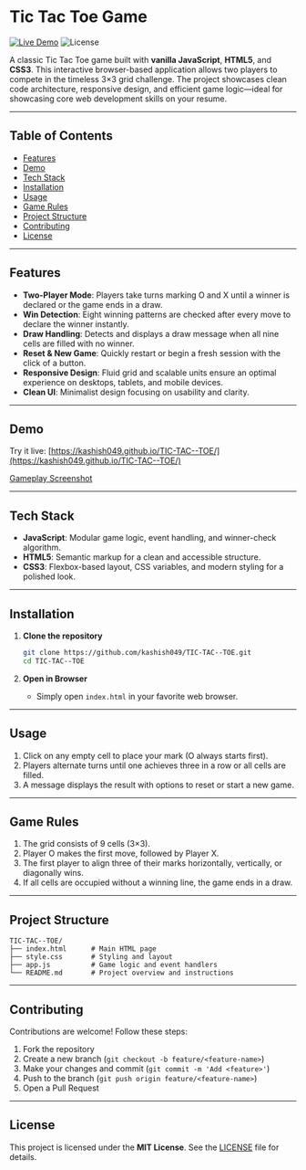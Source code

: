 # Tic Tac Toe Game

[![Live Demo](https://img.shields.io/badge/Live-Demo-blue)](https://kashish049.github.io/TIC-TAC--TOE/)
![License](https://img.shields.io/badge/License-MIT-green)

A classic Tic Tac Toe game built with **vanilla JavaScript**, **HTML5**, and **CSS3**. This interactive browser-based application allows two players to compete in the timeless 3×3 grid challenge. The project showcases clean code architecture, responsive design, and efficient game logic—ideal for showcasing core web development skills on your resume.

---

## Table of Contents

* [Features](#features)
* [Demo](#demo)
* [Tech Stack](#tech-stack)
* [Installation](#installation)
* [Usage](#usage)
* [Game Rules](#game-rules)
* [Project Structure](#project-structure)
* [Contributing](#contributing)
* [License](#license)

---

## Features

* **Two-Player Mode**: Players take turns marking O and X until a winner is declared or the game ends in a draw.
* **Win Detection**: Eight winning patterns are checked after every move to declare the winner instantly.
* **Draw Handling**: Detects and displays a draw message when all nine cells are filled with no winner.
* **Reset & New Game**: Quickly restart or begin a fresh session with the click of a button.
* **Responsive Design**: Fluid grid and scalable units ensure an optimal experience on desktops, tablets, and mobile devices.
* **Clean UI**: Minimalist design focusing on usability and clarity.

---

## Demo

Try it live: [https://kashish049.github.io/TIC-TAC--TOE/](https://kashish049.github.io/TIC-TAC--TOE/)

[Gameplay Screenshot](https://github.com/user-attachments/assets/2dcfc9e6-df12-42d0-99af-ba442a24fb59)


---

## Tech Stack

* **JavaScript**: Modular game logic, event handling, and winner-check algorithm.
* **HTML5**: Semantic markup for a clean and accessible structure.
* **CSS3**: Flexbox-based layout, CSS variables, and modern styling for a polished look.

---

## Installation

1. **Clone the repository**

   ```bash
   git clone https://github.com/kashish049/TIC-TAC--TOE.git
   cd TIC-TAC--TOE
   ```
2. **Open in Browser**

   * Simply open `index.html` in your favorite web browser.

---

## Usage

1. Click on any empty cell to place your mark (O always starts first).
2. Players alternate turns until one achieves three in a row or all cells are filled.
3. A message displays the result with options to reset or start a new game.

---

## Game Rules

1. The grid consists of 9 cells (3×3).
2. Player O makes the first move, followed by Player X.
3. The first player to align three of their marks horizontally, vertically, or diagonally wins.
4. If all cells are occupied without a winning line, the game ends in a draw.

---

## Project Structure

```
TIC-TAC--TOE/
├── index.html      # Main HTML page
├── style.css       # Styling and layout
├── app.js          # Game logic and event handlers
└── README.md       # Project overview and instructions
```

---

## Contributing

Contributions are welcome! Follow these steps:

1. Fork the repository
2. Create a new branch (`git checkout -b feature/<feature-name>`)
3. Make your changes and commit (`git commit -m 'Add <feature>'`)
4. Push to the branch (`git push origin feature/<feature-name>`)
5. Open a Pull Request

---

## License

This project is licensed under the **MIT License**. See the [LICENSE](LICENSE) file for details.

